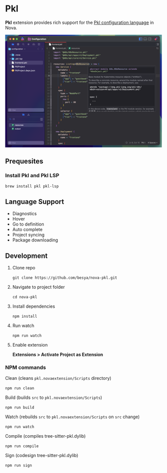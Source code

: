 # Pkl

**Pkl** extension provides rich support for the [Pkl configuration language](https://pkl-lang.org) in Nova.

![Example](https://raw.githubusercontent.com/besya/nova-pkl/refs/heads/main/examples/example.png)

## Prequesites

### Install Pkl and Pkl LSP

```
brew install pkl pkl-lsp
```

## Language Support

- Diagnostics
- Hover
- Go to definition
- Auto complete
- Project syncing
- Package downloading

## Development

1. Clone repo

    `git clone https://github.com/besya/nova-pkl.git`

2. Navigate to project folder

    `cd nova-pkl`

3. Install dependencies

    `npm install`

4. Run watch

    `npm run watch`

5. Enable extension

    **Extensions > Activate Project as Extension**

### NPM commands

Clean (cleans `pkl.novaextension/Scripts` directory)

`npm run clean`

Build (builds `src` to `pkl.novaextension/Scripts`)

`npm run build`

Watch (rebuilds `src` to `pkl.novaextension/Scripts` on `src` change)

`npm run watch`

Compile (compiles tree-sitter-pkl.dylib)

`npm run compile`

Sign (codesign tree-sitter-pkl.dylib)

`npm run sign`
